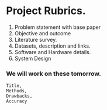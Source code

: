 # Project Rubrics.

1. Problem statement with base paper
2. Objective and outcome
3. Literature survey.
4. Datasets, description and links.
5. Software and Hardware details.
6. System Design

### We will work on these tomorrow.
   
    Title,
    Methods,
    Drawbacks,
    Accuracy